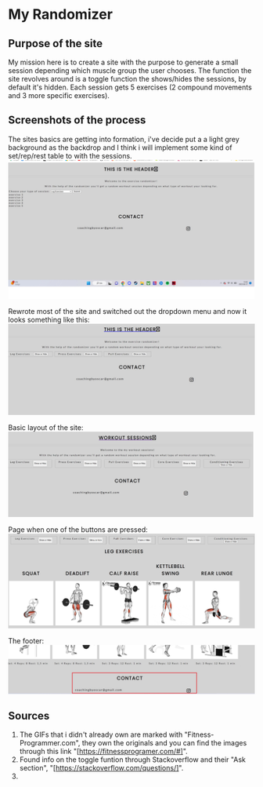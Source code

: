 # My Randomizer

## Purpose of the site

My mission here is to create a site with the purpose to generate a small session depending which muscle group the user chooses.
The function the site revolves around is a toggle function the shows/hides the sessions, by default it's hidden.
Each session gets 5 exercises (2 compound movements and 3 more specific exercises).

## Screenshots of the process

The sites basics are getting into formation, i've decide put a a light grey background as the backdrop and I think i will implement some kind of set/rep/rest table to with the sessions.
![screenshot of the basic site](assets/images/screenshot-1.jpg)

Rewrote most of the site and switched out the dropdown menu and now it looks something like this:
![screenshot of the new layout](assets/images/page-screen-2.jpg)

Basic layout of the site:
![screenshot of basic layout](assets/images/basic-layout.jpg)

Page when one of the buttons are pressed:
![screenshot of pressed button](assets/images/pressed-button.jpg)

The footer:
![screenshot of the footer](assets/images/footer.jpg)



## Sources

1. The GIFs that i didn't already own are marked with "Fitness-Programmer.com", they own the originals and you can find the images through this link "[https://fitnessprogramer.com/#]".
2. Found info on the toggle funtion through Stackoverflow and their "Ask section", "[https://stackoverflow.com/questions/]".
3. 